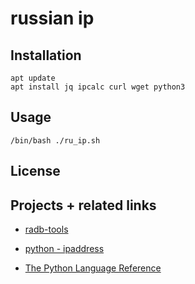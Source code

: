 # russian ip

## Installation

```
apt update
apt install jq ipcalc curl wget python3
```

## Usage

```
/bin/bash ./ru_ip.sh
```

## License

## Projects + related links

- [radb-tools](https://github.com/furriest/radb-tools)

- [python - ipaddress](https://docs.python.org/3/library/ipaddress.html)

- [The Python Language Reference](https://docs.python.org/3/reference/index.html)